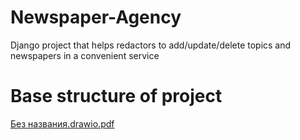# Newspaper-Agency
Django project that helps redactors to add/update/delete topics and newspapers in a convenient service
# Base structure of project 
[Без названия.drawio.pdf](https://github.com/Bohdan2001007/Newspaper-agency/files/10774042/drawio.pdf)
